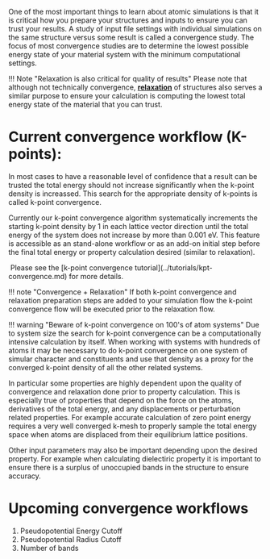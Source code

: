 <!-- TODO by MH -->

One of the most important things to learn about atomic simulations is that it is critical how you prepare your structures and inputs to ensure you can trust your results. A study of input file settings with individual simulations on the same structure versus some result is called a convergence study.  The focus of most convergence studies are to determine the lowest possible energy state of your material system with the minimum computational settings.

!!! Note "Relaxation is also critical for quality of results"
    Please note that although not technically convergence, [**relaxation**](structural-relaxation.md) of structures also serves a similar purpose to ensure your calculation is computing the lowest total energy state of the material that you can trust.

# Current convergence workflow (K-points):

In most cases to have a reasonable level of confidence that a result can be trusted the total energy should not increase significantly when the k-point density is increassed.  This search for the appropriate density of k-points is called k-point convergence.

Currently our k-point convergence algorithm systematically increments the starting k-point density by 1 in each lattice vector direction until the total energy of the system does not increase by more than 0.001 eV.  This feature is accessible as an stand-alone workflow or as an add-on initial step before the final total energy or property calculation desired (similar to relaxation).

<img data-gifffer="/images/AddKpointConvergence.gif" />
Please see the [k-point convergence tutorial](../tutorials/kpt-convergence.md) for more details.

!!! note "Convergence + Relaxation"
    If both k-point convergence and relaxation preparation steps are added to your simulation flow the k-point convergence flow will be executed prior to the relaxation flow.

!!! warning "Beware of k-point convergence on 100's of atom systems"
    Due to system size the search for k-point convergence can be a computationally intensive calculation by itself.  When working with systems with hundreds of atoms it may be necessary to do k-point convergence on one system of simular character and constituents and use that density as a proxy for the converged k-point density of all the other related systems.

In particular some properties are highly dependent upon the quality of convergence and relaxation done prior to property calculation.  This is especially true of properties that depend on the force on the atoms, derivatives of the total energy, and any displacements or perturbation related properties.  For example accurate calculation of zero point energy requires a very well converged k-mesh to properly sample the total energy space when atoms are displaced from their equilibrium lattice positions.

Other input parameters may also be important depending upon the desired property.  For example when calculating dielectiric property it is important to ensure there is a surplus of unoccupied bands in the structure to ensure accuracy.

# Upcoming convergence workflows
1. Pseudopotential Energy Cutoff
2. Pseudopotential Radius Cutoff
3. Number of bands
